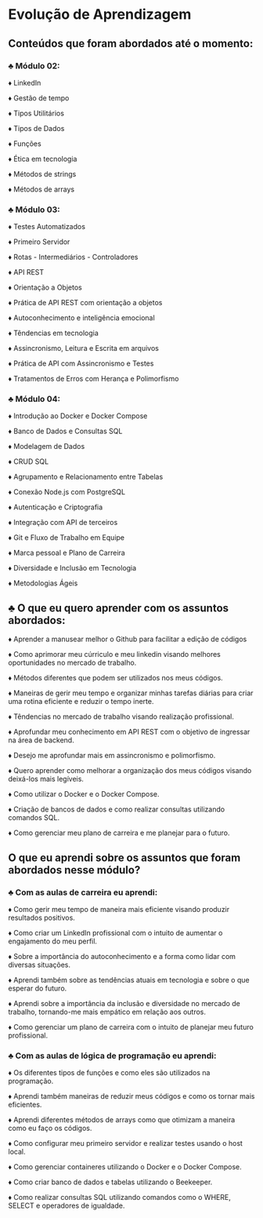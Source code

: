 # Evolução de Aprendizagem 

## Conteúdos que foram abordados até o momento:
### ♣ Módulo 02:
♦ LinkedIn

♦ Gestão de tempo

♦ Tipos Utilitários

♦ Tipos de Dados

♦ Funções

♦ Ética em tecnologia

♦ Métodos de strings

♦ Métodos de arrays

### ♣ Módulo 03:

♦ Testes Automatizados

♦ Primeiro Servidor

♦ Rotas - Intermediários - Controladores

♦ API REST

♦ Orientação a Objetos

♦ Prática de API REST com orientação a objetos

♦ Autoconhecimento e inteligência emocional

♦ Têndencias em tecnologia

♦ Assincronismo, Leitura e Escrita em arquivos

♦ Prática de API com Assincronismo e Testes

♦ Tratamentos de Erros com Herança e Polimorfismo

### ♣ Módulo 04:

♦ Introdução ao Docker e Docker Compose

♦ Banco de Dados e Consultas SQL

♦ Modelagem de Dados

♦ CRUD SQL

♦ Agrupamento e Relacionamento entre Tabelas

♦ Conexão Node.js com PostgreSQL

♦ Autenticação e Criptografia

♦ Integração com API de terceiros

♦ Git e Fluxo de Trabalho em Equipe

♦ Marca pessoal e Plano de Carreira

♦ Diversidade e Inclusão em Tecnologia

♦ Metodologias Ágeis

## ♣ O que eu quero aprender com os assuntos abordados:

♦ Aprender a manusear melhor o Github para facilitar a edição de códigos

♦ Como aprimorar meu cúrriculo e meu linkedin visando melhores oportunidades no mercado de trabalho.

♦ Métodos diferentes que podem ser utilizados nos meus códigos.

♦ Maneiras de gerir meu tempo e organizar minhas tarefas diárias para criar uma rotina eficiente e reduzir o tempo inerte.

♦ Têndencias no mercado de trabalho visando realização profissional.

♦ Aprofundar meu conhecimento em API REST com o objetivo de ingressar na área de backend.

♦ Desejo me aprofundar mais em assincronismo e polimorfismo.

♦ Quero aprender como melhorar a organização dos meus códigos visando deixá-los mais legíveis.

♦ Como utilizar o Docker e o Docker Compose.

♦ Criação de bancos de dados e como realizar consultas utilizando comandos SQL.

♦ Como gerenciar meu plano de carreira e me planejar para o futuro.

## O que eu aprendi sobre os assuntos que foram abordados nesse módulo?

### ♣ Com as aulas de carreira eu aprendi:

♦ Como gerir meu tempo de maneira mais eficiente visando produzir resultados positivos.

♦ Como criar um LinkedIn profissional com o intuito de aumentar o engajamento do meu perfil.

♦ Sobre a importância do autoconhecimento e a forma como lidar com diversas situações.

♦ Aprendi também sobre as tendências atuais em tecnologia e sobre o que esperar do futuro.

♦ Aprendi sobre a importância da inclusão e diversidade no mercado de trabalho, tornando-me mais empático em relação aos outros.

♦ Como gerenciar um plano de carreira com o intuito de planejar meu futuro profissional.

### ♣ Com as aulas de lógica de programação eu aprendi:

♦ Os diferentes tipos de funções e como eles são utilizados na programação.

♦ Aprendi também maneiras de reduzir meus códigos e como os tornar mais eficientes.

♦ Aprendi diferentes métodos de arrays como que otimizam a maneira como eu faço os códigos.

♦ Como configurar meu primeiro servidor e realizar testes usando o host local.

♦ Como gerenciar containeres utilizando o Docker e o Docker Compose.

♦ Como criar banco de dados e tabelas utilizando o Beekeeper.

♦ Como realizar consultas SQL utilizando comandos como o WHERE, SELECT e operadores de igualdade.
